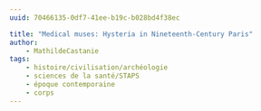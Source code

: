 ```yaml
---
uuid: 70466135-0df7-41ee-b19c-b028bd4f38ec

title: "Medical muses: Hysteria in Nineteenth-Century Paris"
author: 
    - MathildeCastanie
tags:
    - histoire/civilisation/archéologie
    - sciences de la santé/STAPS
    - époque contemporaine
    - corps
---
```

